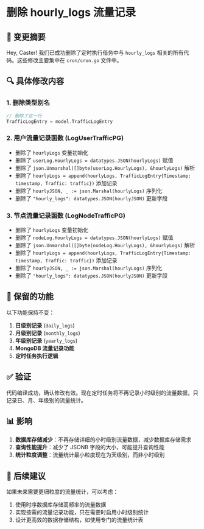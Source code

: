 # 删除 hourly_logs 流量记录

## 📝 变更摘要

Hey, Caster! 我们已成功删除了定时执行任务中与 `hourly_logs` 相关的所有代码。这些修改主要集中在 `cron/cron.go` 文件中。

## 🔍 具体修改内容

### 1. 删除类型别名

```go
// 删除了这一行
TrafficLogEntry = model.TrafficLogEntry
```

### 2. 用户流量记录函数 (LogUserTrafficPG)

- 删除了 `hourlyLogs` 变量初始化
- 删除了 `userLog.HourlyLogs = datatypes.JSON(hourlyLogs)` 赋值
- 删除了 `json.Unmarshal([]byte(userLog.HourlyLogs), &hourlyLogs)` 解析
- 删除了 `hourlyLogs = append(hourlyLogs, TrafficLogEntry{Timestamp: timestamp, Traffic: traffic})` 添加记录
- 删除了 `hourlyJSON, _ := json.Marshal(hourlyLogs)` 序列化
- 删除了 `"hourly_logs": datatypes.JSON(hourlyJSON)` 更新字段

### 3. 节点流量记录函数 (LogNodeTrafficPG)

- 删除了 `hourlyLogs` 变量初始化
- 删除了 `nodeLog.HourlyLogs = datatypes.JSON(hourlyLogs)` 赋值
- 删除了 `json.Unmarshal([]byte(nodeLog.HourlyLogs), &hourlyLogs)` 解析
- 删除了 `hourlyLogs = append(hourlyLogs, TrafficLogEntry{Timestamp: timestamp, Traffic: traffic})` 添加记录
- 删除了 `hourlyJSON, _ := json.Marshal(hourlyLogs)` 序列化
- 删除了 `"hourly_logs": datatypes.JSON(hourlyJSON)` 更新字段

## 🔄 保留的功能

以下功能保持不变：

1. **日级别记录** (`daily_logs`)
2. **月级别记录** (`monthly_logs`)
3. **年级别记录** (`yearly_logs`)
4. **MongoDB 流量记录功能**
5. **定时任务执行逻辑**

## ✅ 验证

代码编译成功，确认修改有效。现在定时任务将不再记录小时级别的流量数据，只记录日、月、年级别的流量统计。

## 📊 影响

1. **数据库存储减少**：不再存储详细的小时级别流量数据，减少数据库存储需求
2. **查询性能提升**：减少了 JSONB 字段的大小，可能提升查询性能
3. **统计粒度调整**：流量统计最小粒度现在为天级别，而非小时级别

## 🚀 后续建议

如果未来需要更细粒度的流量统计，可以考虑：

1. 使用时序数据库存储高频率的流量数据
2. 实现按需的流量记录功能，只在需要时启用小时级别统计
3. 设计更高效的数据存储结构，如使用专门的流量统计表 